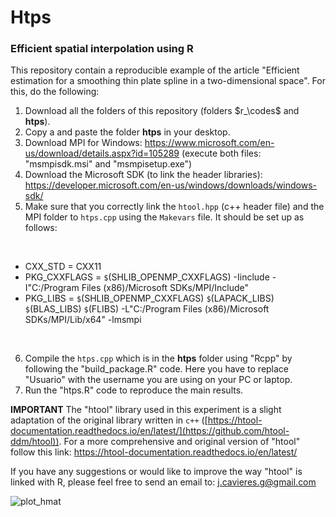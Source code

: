 # Htps 
### Efficient spatial interpolation using R

This repository contain a reproducible example of the article "Efficient estimation for a smoothing thin plate spline in a two-dimensional space". For this, do the following:

1. Download all the folders of this repository (folders $`r_\codes`$ and $\textbf{htps}$).
2. Copy a and paste the folder $\textbf{htps}$ in your desktop.
3. Download MPI for Windows: https://www.microsoft.com/en-us/download/details.aspx?id=105289 (execute both files: "msmpisdk.msi" and "msmpisetup.exe")
4. Download the Microsoft SDK (to link the header libraries): https://developer.microsoft.com/en-us/windows/downloads/windows-sdk/
5. Make sure that you correctly link the $\texttt{htool.hpp}$ (c++ header file) and the MPI folder to $\texttt{htps.cpp}$ using the $\texttt{Makevars}$ file. It should be set up as follows:
</br>

* CXX_STD = CXX11
* PKG_CXXFLAGS = `$`(SHLIB_OPENMP_CXXFLAGS) -Iinclude -I"C:/Program Files (x86)/Microsoft SDKs/MPI/Include"
* PKG_LIBS = `$`(SHLIB_OPENMP_CXXFLAGS) `$`(LAPACK_LIBS) `$`(BLAS_LIBS) `$`(FLIBS) -L"C:/Program Files (x86)/Microsoft SDKs/MPI/Lib/x64" -lmsmpi
</br>

6. Compile the $\texttt{htps.cpp}$ which is in the $\textbf{htps}$ folder using "Rcpp" by following the "build_package.R" code. Here you have to replace "Usuario" with the username you are using on your PC or laptop.
7. Run the "htps.R" code to reproduce the main results.

**IMPORTANT**
The "htool" library used in this experiment is a slight adaptation of the original library written in $\texttt{c++}$ ([https://htool-documentation.readthedocs.io/en/latest/](https://github.com/htool-ddm/htool)). For a more comprehensive and original version of "htool" follow this link: https://htool-documentation.readthedocs.io/en/latest/


If you have any suggestions or would like to improve the way "htool" is linked with R, please feel free to send an email to: j.cavieres.g@gmail.com

![plot_hmat](https://github.com/jcavieresg/htps/assets/55828236/b9c6bf46-9c62-44d8-8377-eb209324323b)


